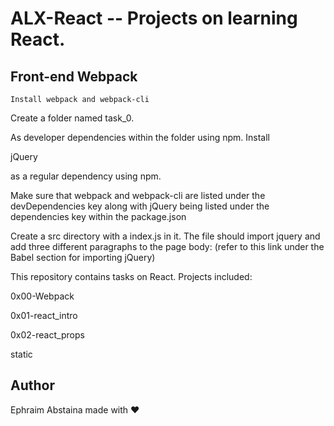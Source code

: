 #   ALX-React -- Projects on learning React.

##  Front-end Webpack

    Install webpack and webpack-cli

<p> Create a folder named task_0. </P>

 
As developer dependencies within the folder using npm.
Install  <p> jQuery </p>  as a regular dependency using npm.

Make sure that webpack and webpack-cli are listed under the devDependencies key along with jQuery being listed under the dependencies key within the package.json

Create a src directory with a index.js in it.
The file should import jquery and add three different paragraphs to the page body: (refer to this link under the Babel section for importing jQuery)

This repository contains tasks on React. Projects included:

<p> 0x00-Webpack</p>

<p> 0x01-react_intro </p>

<p> 0x02-react_props </p>

<p> static </p>
   
## Author
   Ephraim Abstaina made with ❤️

